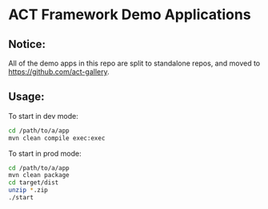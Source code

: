 # ACT Framework Demo Applications

Notice: 
-------

All of the demo apps in this repo are split to standalone repos, and moved to <https://github.com/act-gallery>.

Usage:
-------

To start in dev mode:

```bash
cd /path/to/a/app
mvn clean compile exec:exec
```

To start in prod mode:

```bash
cd /path/to/a/app
mvn clean package
cd target/dist
unzip *.zip
./start
```
